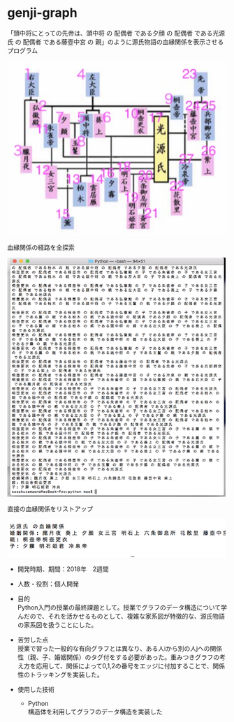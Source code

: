 # genji-graph

「頭中将にとっての先帝は、頭中将 の 配偶者 である夕顔 の 配偶者 である光源氏 の 配偶者 である藤壺中宮 の 親」のように源氏物語の血縁関係を表示させるプログラム

<img src="https://github.com/maosasa/genji-graph/blob/master/keizu.jpg?raw=true" width=500>

血縁関係の経路を全探索

<img src="https://github.com/maosasa/genji-graph/blob/master/%E3%82%B9%E3%82%AF%E3%83%AA%E3%83%BC%E3%83%B3%E3%82%B7%E3%83%A7%E3%83%83%E3%83%88%202018-07-06%201.08.38.png?raw=true" width=500>

直接の血縁関係をリストアップ

<img src="https://github.com/maosasa/genji-graph/blob/master/%E3%82%B9%E3%82%AF%E3%83%AA%E3%83%BC%E3%83%B3%E3%82%B7%E3%83%A7%E3%83%83%E3%83%88%202018-07-06%201.45.38.png?raw=true" width=500>


* 開発時期、期間：2018年　2週間
* 人数・役割：個人開発
* 目的  
Python入門の授業の最終課題として。授業でグラフのデータ構造について学んだので、それを活かせるものとして、複雑な家系図が特徴的な、源氏物語の家系図を扱うことにした。

* 苦労した点  
授業で習った一般的な有向グラフとは異なり、ある人iから別の人jへの関係性（親、子、婚姻関係）のタグ付をする必要があった。重みつきグラフの考え方を応用して、関係によって0,1,2の番号をエッジに付加することで、関係性のトラッキングを実装した。

* 使用した技術  
    * Python  
    構造体を利用してグラフのデータ構造を実装した
